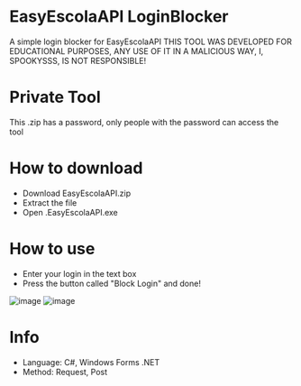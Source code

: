 # EasyEscolaAPI LoginBlocker
A simple login blocker for EasyEscolaAPI
THIS TOOL WAS DEVELOPED FOR EDUCATIONAL PURPOSES, ANY USE OF IT IN A MALICIOUS WAY, I, SPOOKYSSS, IS NOT RESPONSIBLE!

# Private Tool
This .zip has a password, only people with the password can access the tool

# How to download
* Download EasyEscolaAPI.zip
* Extract the file
* Open .EasyEscolaAPI.exe

# How to use
* Enter your login in the text box
* Press the button called "Block Login" and done!

![image](https://user-images.githubusercontent.com/81113363/201953199-143e3950-501d-422d-965c-f980755b4709.png)
![image](https://user-images.githubusercontent.com/81113363/201953912-afb7ff99-2012-46d0-bb52-fdf1a38b4822.png)

# Info
* Language: C#, Windows Forms .NET
* Method: Request, Post
